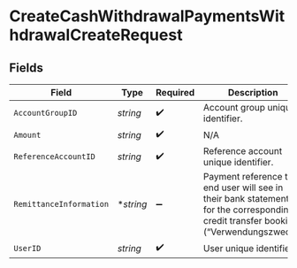 # CreateCashWithdrawalPaymentsWithdrawalCreateRequest


## Fields

| Field                                                                                                                              | Type                                                                                                                               | Required                                                                                                                           | Description                                                                                                                        |
| ---------------------------------------------------------------------------------------------------------------------------------- | ---------------------------------------------------------------------------------------------------------------------------------- | ---------------------------------------------------------------------------------------------------------------------------------- | ---------------------------------------------------------------------------------------------------------------------------------- |
| `AccountGroupID`                                                                                                                   | *string*                                                                                                                           | :heavy_check_mark:                                                                                                                 | Account group unique identifier.                                                                                                   |
| `Amount`                                                                                                                           | *string*                                                                                                                           | :heavy_check_mark:                                                                                                                 | N/A                                                                                                                                |
| `ReferenceAccountID`                                                                                                               | *string*                                                                                                                           | :heavy_check_mark:                                                                                                                 | Reference account unique identifier.                                                                                               |
| `RemittanceInformation`                                                                                                            | **string*                                                                                                                          | :heavy_minus_sign:                                                                                                                 | Payment reference the end user will see in their bank statement for the corresponding credit transfer booking (“Verwendungszweck”) |
| `UserID`                                                                                                                           | *string*                                                                                                                           | :heavy_check_mark:                                                                                                                 | User unique identifier.                                                                                                            |